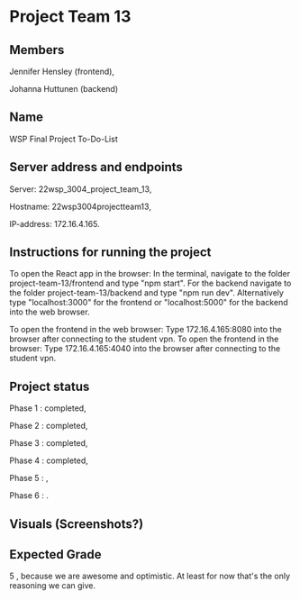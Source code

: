 # Project Team 13

## Members

Jennifer Hensley (frontend),

Johanna Huttunen (backend)

## Name
WSP Final Project To-Do-List

## Server address and endpoints
Server: 22wsp_3004_project_team_13, 

Hostname: 22wsp3004projectteam13,

IP-address: 172.16.4.165.

## Instructions for running the project
To open the React app in the browser: In the terminal, navigate to the folder project-team-13/frontend and type "npm start". 
For the backend navigate to the folder project-team-13/backend and type "npm run dev". 
Alternatively type "localhost:3000" for the frontend or "localhost:5000" for the backend into the web browser. 

To open the frontend in the web browser: Type 172.16.4.165:8080 into the browser after connecting to the student vpn. 
To open the frontend in the browser: Type 172.16.4.165:4040 into the browser after connecting to the student vpn. 



## Project status
Phase 1 : completed,

Phase 2 : completed,

Phase 3 : completed,

Phase 4 : completed,

Phase 5 : ,

Phase 6 : .
## Visuals (Screenshots?)

## Expected Grade
5 , because we are awesome and optimistic. At least for now that's the only reasoning we can give.